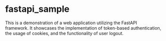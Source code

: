# fastapi_sample
This is a demonstration of a web application utilizing the FastAPI framework. It showcases the implementation of token-based authentication, the usage of cookies, and the functionality of user logout.
